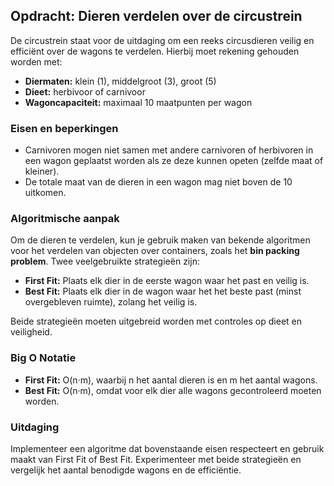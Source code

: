 ## Opdracht: Dieren verdelen over de circustrein

De circustrein staat voor de uitdaging om een reeks circusdieren veilig en efficiënt over de wagons te verdelen. Hierbij moet rekening gehouden worden met:

- **Diermaten:** klein (1), middelgroot (3), groot (5)
- **Dieet:** herbivoor of carnivoor
- **Wagoncapaciteit:** maximaal 10 maatpunten per wagon

### Eisen en beperkingen

- Carnivoren mogen niet samen met andere carnivoren of herbivoren in een wagon geplaatst worden als ze deze kunnen opeten (zelfde maat of kleiner).
- De totale maat van de dieren in een wagon mag niet boven de 10 uitkomen.

### Algoritmische aanpak

Om de dieren te verdelen, kun je gebruik maken van bekende algoritmen voor het verdelen van objecten over containers, zoals het **bin packing problem**. Twee veelgebruikte strategieën zijn:

- **First Fit:** Plaats elk dier in de eerste wagon waar het past en veilig is.
- **Best Fit:** Plaats elk dier in de wagon waar het het beste past (minst overgebleven ruimte), zolang het veilig is.

Beide strategieën moeten uitgebreid worden met controles op dieet en veiligheid.

### Big O Notatie

- **First Fit:** O(n·m), waarbij n het aantal dieren is en m het aantal wagons.
- **Best Fit:** O(n·m), omdat voor elk dier alle wagons gecontroleerd moeten worden.

### Uitdaging

Implementeer een algoritme dat bovenstaande eisen respecteert en gebruik maakt van First Fit of Best Fit. Experimenteer met beide strategieën en vergelijk het aantal benodigde wagons en de efficiëntie.
